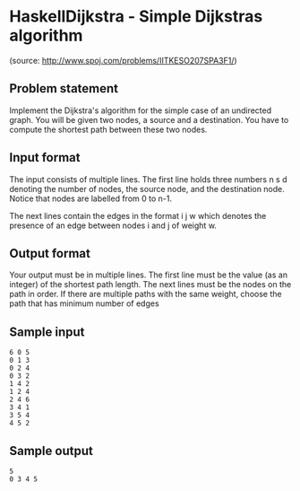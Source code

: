 # HaskellDijkstra - Simple Dijkstras algorithm
(source: http://www.spoj.com/problems/IITKESO207SPA3F1/)
## Problem statement
 
Implement the Dijkstra's algorithm for the simple case of an undirected graph. You will be given two nodes, a source and a destination. You have to compute the shortest path between these two nodes.

## Input format

The input consists of multiple lines. The first line holds three numbers n s d denoting the number of nodes, the source node, and the destination node. Notice that nodes are labelled from 0 to n-1.

The next lines contain the edges in the format i j w which denotes the presence of an edge between nodes i and j of weight w.

## Output format

Your output must be in multiple lines. The first line must be the value (as an integer) of the shortest path length. The next lines must be the nodes on the path in order. If there are multiple paths with the same weight, choose the path that has minimum number of edges

## Sample input

    6 0 5
    0 1 3
    0 2 4
    0 3 2
    1 4 2
    1 2 4
    2 4 6
    3 4 1
    3 5 4
    4 5 2

## Sample output

    5
    0 3 4 5
